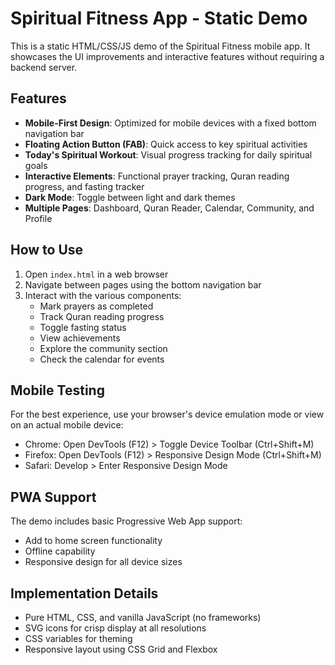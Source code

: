 # Spiritual Fitness App - Static Demo

This is a static HTML/CSS/JS demo of the Spiritual Fitness mobile app. It showcases the UI improvements and interactive features without requiring a backend server.

## Features

- **Mobile-First Design**: Optimized for mobile devices with a fixed bottom navigation bar
- **Floating Action Button (FAB)**: Quick access to key spiritual activities
- **Today's Spiritual Workout**: Visual progress tracking for daily spiritual goals
- **Interactive Elements**: Functional prayer tracking, Quran reading progress, and fasting tracker
- **Dark Mode**: Toggle between light and dark themes
- **Multiple Pages**: Dashboard, Quran Reader, Calendar, Community, and Profile

## How to Use

1. Open `index.html` in a web browser
2. Navigate between pages using the bottom navigation bar
3. Interact with the various components:
   - Mark prayers as completed
   - Track Quran reading progress
   - Toggle fasting status
   - View achievements
   - Explore the community section
   - Check the calendar for events

## Mobile Testing

For the best experience, use your browser's device emulation mode or view on an actual mobile device:

- Chrome: Open DevTools (F12) > Toggle Device Toolbar (Ctrl+Shift+M)
- Firefox: Open DevTools (F12) > Responsive Design Mode (Ctrl+Shift+M)
- Safari: Develop > Enter Responsive Design Mode

## PWA Support

The demo includes basic Progressive Web App support:
- Add to home screen functionality
- Offline capability
- Responsive design for all device sizes

## Implementation Details

- Pure HTML, CSS, and vanilla JavaScript (no frameworks)
- SVG icons for crisp display at all resolutions
- CSS variables for theming
- Responsive layout using CSS Grid and Flexbox
